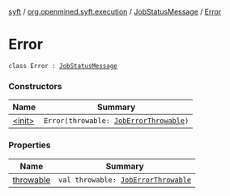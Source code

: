 [syft](../../../index.md) / [org.openmined.syft.execution](../../index.md) / [JobStatusMessage](../index.md) / [Error](./index.md)

# Error

`class Error : `[`JobStatusMessage`](../index.md)

### Constructors

| Name | Summary |
|---|---|
| [&lt;init&gt;](-init-.md) | `Error(throwable: `[`JobErrorThrowable`](../../-job-error-throwable/index.md)`)` |

### Properties

| Name | Summary |
|---|---|
| [throwable](throwable.md) | `val throwable: `[`JobErrorThrowable`](../../-job-error-throwable/index.md) |
